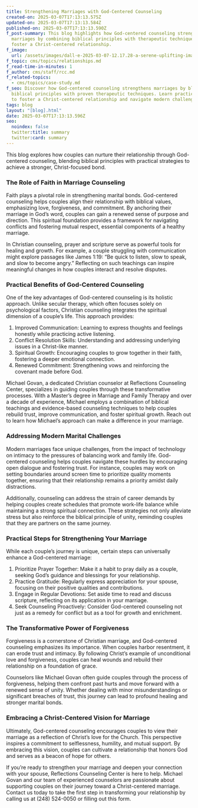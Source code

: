 ```yaml
---
title: Strengthening Marriages with God-Centered Counseling
created-on: 2025-03-07T17:13:13.575Z
updated-on: 2025-03-07T17:13:13.584Z
published-on: 2025-03-07T17:13:13.590Z
f_post-summary: This blog highlights how God-centered counseling strengthens
  marriages by combining biblical principles with therapeutic techniques to
  foster a Christ-centered relationship.
f_image:
  url: /assets/images/dall·e-2025-03-07-12.17.28-a-serene-uplifting-image-of-a-married-couple-holding-hands-in-a-peaceful-sunlit-park.-the-couple-is-smiling-and-looking-at-each-other-lovingly-with.webp
f_topic: cms/topics/relationships.md
f_read-time-in-minutes: 1
f_author: cms/staff/rcc.md
f_related-topics:
  - cms/topics/case-study.md
f_seo: Discover how God-centered counseling strengthens marriages by blending
  biblical principles with proven therapeutic techniques. Learn practical steps
  to foster a Christ-centered relationship and navigate modern challenges.
tags: blog
layout: "[blog].html"
date: 2025-03-07T17:13:13.596Z
seo:
  noindex: false
  twitter:title: summary
  twitter:card: summary
---
```

This blog explores how couples can nurture their relationship through God-centered counseling, blending biblical principles with practical strategies to achieve a stronger, Christ-focused bond.

### The Role of Faith in Marriage Counseling

Faith plays a pivotal role in strengthening marital bonds. God-centered counseling helps couples align their relationship with biblical values, emphasizing love, forgiveness, and commitment. By anchoring their marriage in God’s word, couples can gain a renewed sense of purpose and direction. This spiritual foundation provides a framework for navigating conflicts and fostering mutual respect, essential components of a healthy marriage.

In Christian counseling, prayer and scripture serve as powerful tools for healing and growth. For example, a couple struggling with communication might explore passages like James 1:19: “Be quick to listen, slow to speak, and slow to become angry.” Reflecting on such teachings can inspire meaningful changes in how couples interact and resolve disputes.

### Practical Benefits of God-Centered Counseling

One of the key advantages of God-centered counseling is its holistic approach. Unlike secular therapy, which often focuses solely on psychological factors, Christian counseling integrates the spiritual dimension of a couple’s life. This approach provides:

1. Improved Communication: Learning to express thoughts and feelings honestly while practicing active listening.
2. Conflict Resolution Skills: Understanding and addressing underlying issues in a Christ-like manner.
3. Spiritual Growth: Encouraging couples to grow together in their faith, fostering a deeper emotional connection.
4. Renewed Commitment: Strengthening vows and reinforcing the covenant made before God.

Michael Govan, a dedicated Christian counselor at Reflections Counseling Center, specializes in guiding couples through these transformative processes. With a Master’s degree in Marriage and Family Therapy and over a decade of experience, Michael employs a combination of biblical teachings and evidence-based counseling techniques to help couples rebuild trust, improve communication, and foster spiritual growth. Reach out to learn how Michael’s approach can make a difference in your marriage.

### Addressing Modern Marital Challenges

Modern marriages face unique challenges, from the impact of technology on intimacy to the pressures of balancing work and family life. God-centered counseling helps couples navigate these hurdles by encouraging open dialogue and fostering trust. For instance, couples may work on setting boundaries around screen time to prioritize quality moments together, ensuring that their relationship remains a priority amidst daily distractions.

Additionally, counseling can address the strain of career demands by helping couples create schedules that promote work-life balance while maintaining a strong spiritual connection. These strategies not only alleviate stress but also reinforce the biblical principle of unity, reminding couples that they are partners on the same journey.

### Practical Steps for Strengthening Your Marriage

While each couple’s journey is unique, certain steps can universally enhance a God-centered marriage:

1. Prioritize Prayer Together: Make it a habit to pray daily as a couple, seeking God’s guidance and blessings for your relationship.
2. Practice Gratitude: Regularly express appreciation for your spouse, focusing on their positive qualities and contributions.
3. Engage in Regular Devotions: Set aside time to read and discuss scripture, reflecting on its application in your marriage.
4. Seek Counseling Proactively: Consider God-centered counseling not just as a remedy for conflict but as a tool for growth and enrichment.

### The Transformative Power of Forgiveness

Forgiveness is a cornerstone of Christian marriage, and God-centered counseling emphasizes its importance. When couples harbor resentment, it can erode trust and intimacy. By following Christ’s example of unconditional love and forgiveness, couples can heal wounds and rebuild their relationship on a foundation of grace.

Counselors like Michael Govan often guide couples through the process of forgiveness, helping them confront past hurts and move forward with a renewed sense of unity. Whether dealing with minor misunderstandings or significant breaches of trust, this journey can lead to profound healing and stronger marital bonds.

### Embracing a Christ-Centered Vision for Marriage

Ultimately, God-centered counseling encourages couples to view their marriage as a reflection of Christ’s love for the Church. This perspective inspires a commitment to selflessness, humility, and mutual support. By embracing this vision, couples can cultivate a relationship that honors God and serves as a beacon of hope for others.

If you’re ready to strengthen your marriage and deepen your connection with your spouse, Reflections Counseling Center is here to help. Michael Govan and our team of experienced counselors are passionate about supporting couples on their journey toward a Christ-centered marriage. Contact us today to take the first step in transforming your relationship by calling us at (248) 524-0050 or filling out this form.
